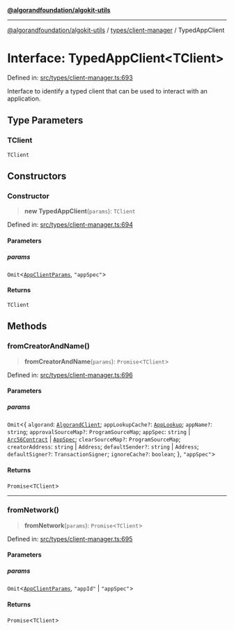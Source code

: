 [**@algorandfoundation/algokit-utils**](../../../README.md)

***

[@algorandfoundation/algokit-utils](../../../README.md) / [types/client-manager](../README.md) / TypedAppClient

# Interface: TypedAppClient\<TClient\>

Defined in: [src/types/client-manager.ts:693](https://github.com/algorandfoundation/algokit-utils-ts/blob/main/src/types/client-manager.ts#L693)

Interface to identify a typed client that can be used to interact with an application.

## Type Parameters

### TClient

`TClient`

## Constructors

### Constructor

> **new TypedAppClient**(`params`): `TClient`

Defined in: [src/types/client-manager.ts:694](https://github.com/algorandfoundation/algokit-utils-ts/blob/main/src/types/client-manager.ts#L694)

#### Parameters

##### params

`Omit`\<[`AppClientParams`](../../app-client/interfaces/AppClientParams.md), `"appSpec"`\>

#### Returns

`TClient`

## Methods

### fromCreatorAndName()

> **fromCreatorAndName**(`params`): `Promise`\<`TClient`\>

Defined in: [src/types/client-manager.ts:696](https://github.com/algorandfoundation/algokit-utils-ts/blob/main/src/types/client-manager.ts#L696)

#### Parameters

##### params

`Omit`\<\{ `algorand`: [`AlgorandClient`](../../algorand-client/classes/AlgorandClient.md); `appLookupCache?`: [`AppLookup`](../../app-deployer/interfaces/AppLookup.md); `appName?`: `string`; `approvalSourceMap?`: `ProgramSourceMap`; `appSpec`: `string` \| [`Arc56Contract`](../../app-arc56/interfaces/Arc56Contract.md) \| [`AppSpec`](../../app-spec/interfaces/AppSpec.md); `clearSourceMap?`: `ProgramSourceMap`; `creatorAddress`: `string` \| `Address`; `defaultSender?`: `string` \| `Address`; `defaultSigner?`: `TransactionSigner`; `ignoreCache?`: `boolean`; \}, `"appSpec"`\>

#### Returns

`Promise`\<`TClient`\>

***

### fromNetwork()

> **fromNetwork**(`params`): `Promise`\<`TClient`\>

Defined in: [src/types/client-manager.ts:695](https://github.com/algorandfoundation/algokit-utils-ts/blob/main/src/types/client-manager.ts#L695)

#### Parameters

##### params

`Omit`\<[`AppClientParams`](../../app-client/interfaces/AppClientParams.md), `"appId"` \| `"appSpec"`\>

#### Returns

`Promise`\<`TClient`\>
